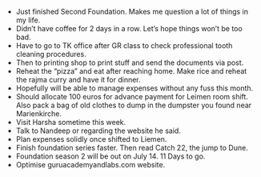 - Just finished Second Foundation. Makes me question a lot of things in my life.
- Didn’t have coffee for 2 days in a row. Let’s hope things won’t be too bad.
- Have to go to TK office after GR class to check professional tooth cleaning procedures.
- Then to printing shop to print stuff and send the documents via post.
- Reheat the “pizza” and eat after reaching home. Make rice and reheat the rajma curry and have it for dinner.
- Hopefully will be able to manage expenses without any fuss this month.
- Should allocate 100 euros for advance payment for Leimen room shift. Also pack a bag of old clothes to dump in the dumpster you found near Marienkirche.
- Visit Harsha sometime this week.
- Talk to Nandeep or regarding the website he said.
- Plan expenses solidly once shifted to Liemen.
- Finish foundation series faster. Then read Catch 22, the jump to Dune.
- Foundation season 2 will be out on July 14. 11 Days to go.
- Optimise guruacademyandlabs.com website.